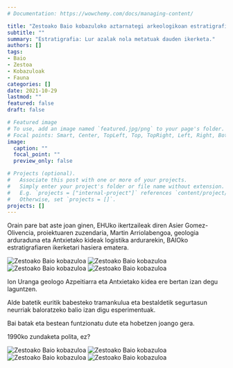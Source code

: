 ```yaml
---
# Documentation: https://wowchemy.com/docs/managing-content/

title: "Zestoako Baio kobazuloko aztarnategi arkeologikoan estratigrafia"
subtitle: ""
summary: "Estratigrafia: Lur azalak nola metatuak dauden ikerketa."
authors: []
tags: 
- Baio
- Zestoa
- Kobazuloak
- Fauna
categories: []
date: 2021-10-29
lastmod: ""
featured: false
draft: false

# Featured image
# To use, add an image named `featured.jpg/png` to your page's folder.
# Focal points: Smart, Center, TopLeft, Top, TopRight, Left, Right, BottomLeft, Bottom, BottomRight.
image:
  caption: ""
  focal_point: ""
  preview_only: false

# Projects (optional).
#   Associate this post with one or more of your projects.
#   Simply enter your project's folder or file name without extension.
#   E.g. `projects = ["internal-project"]` references `content/project/deep-learning/index.md`.
#   Otherwise, set `projects = []`.
projects: []
---
```


Orain pare bat aste joan ginen, EHUko ikertzaileak diren Asier Gomez-Olivencia, proiektuaren zuzendaria, Martin Arriolabengoa, geologia arduraduna eta Antxietako kideak logistika ardurarekin, BAIOko  estratigrafiaren ikerketari hasiera ematera.

![Zestoako Baio kobazuloa](media/1.jpg)
![Zestoako Baio kobazuloa](media/2.jpg)
![Zestoako Baio kobazuloa](media/3.jpg)
![Zestoako Baio kobazuloa](media/4.jpg)

Ion Uranga geologo Azpeitiarra eta Antxietako kidea ere bertan izan degu laguntzen.

Alde batetik euritik babesteko tramankulua eta bestaldetik segurtasun neurriak baloratzeko balio izan digu esperimentuak.

Bai batak eta bestean funtzionatu dute eta hobetzen joango gera.

1990ko zundaketa polita, ez?

![Zestoako Baio kobazuloa](media/5.jpg)
![Zestoako Baio kobazuloa](media/6.jpg)
![Zestoako Baio kobazuloa](media/7.jpg)
![Zestoako Baio kobazuloa](media/8.jpg)
